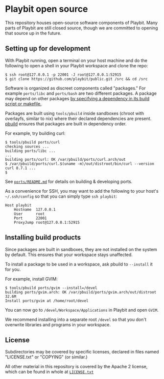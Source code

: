 # Playbit open source

This repository houses open-source software components of Playbit.
Many parts of Playbit are still closed source, though we are committed to opening that source up in the future.


## Setting up for development

With Playbit running, open a terminal on your host machine and do the following
to open a shell in your Playbit workspace and clone the repo:

```
$ ssh root@127.0.0.1 -p 22001 -J root@127.0.0.1:52915
$ git clone https://github.com/playbit/public.git /src && cd /src
```

Software is organized as discreet components called "packages."
For example `ports/libc` and `ports/bash` are two different packages.
A package may depend on other packages [by specifying a dependency in its build script or makefile.](tools/pbuild.md#example)

Packages are built using `tools/pbuild` inside sandboxes (chroot with overlayfs, similar to nix) where their declared dependencies are present. [pbuild](tools/pbuild.md) ensures that packages are built in dependency order.

For example, try building curl:

```
$ tools/pbuild ports/curl
checking sources ...
building ports/libc ...
...
building ports/curl: OK /var/pbuild/ports/curl.arch/out
$ /var/pbuild/ports/curl.$(uname -m)/out/distroot/bin/curl --version
curl 8.7.1 ...
$
```

See [`ports/README.md`](ports/README.md) for details on building & developing ports.

As a convenience for SSH, you may want to add the following to your host's `~/.ssh/config`
so that you can simply type `ssh playbit`:

```
Host playbit
    Hostname  127.0.0.1
    User      root
    Port      22001
    ProxyJump root@127.0.0.1:52915
```


## Installing build products

Since packages are built in sandboxes, they are not installed on the system by default.
This ensures that your workspace stays unaffected.

To install a package to be used in a workspace, ask pbuild to `--install` it for you.

For example, install GVIM:

```
$ tools/pbuild ports/gvim --install=/devel
building ports/gvim.arch: OK /var/pbuild/ports/gvim.arch/out/distroot 32.6M
Install ports/gvim at /home/root/devel
```

You can now go to `/devel/Workspace/Applications` in Playbit and open `GVIM`.

We recommend installing into a separate root `/devel` so that you don't overwrite
libraries and programs in your workspace.


## License

Subdirectories may be covered by specific licenses, declared in files named
"LICENSE.txt" or "COPYING" (or similar.)

All other material in this repository is covered by the Apache 2 license,
which can be found in whole at [`LICENSE.txt`](LICENSE.txt)
